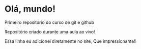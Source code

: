 # Olá, mundo!
 Primeiro repositório do curso de git e github

Repositório criado durante uma aula ao vivo!

Essa linha eu adicionei diretamente no site, Que impressionante!!
